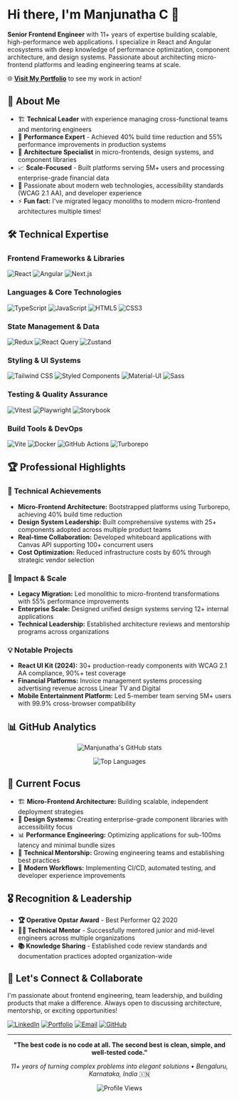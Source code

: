 # Hi there, I'm Manjunatha C 👋

**Senior Frontend Engineer** with 11+ years of expertise building scalable, high-performance web applications. I specialize in React and Angular ecosystems with deep knowledge of performance optimization, component architecture, and design systems. Passionate about architecting micro-frontend platforms and leading engineering teams at scale.

🌐 **[Visit My Portfolio](https://manjunatha-portfolio.vercel.app/)** to see my work in action!

## 🚀 About Me

- 🏗️ **Technical Leader** with experience managing cross-functional teams and mentoring engineers
- 🎯 **Performance Expert** - Achieved 40% build time reduction and 55% performance improvements in production systems
- 🔧 **Architecture Specialist** in micro-frontends, design systems, and component libraries
- 📈 **Scale-Focused** - Built platforms serving 5M+ users and processing enterprise-grade financial data
- 🌱 Passionate about modern web technologies, accessibility standards (WCAG 2.1 AA), and developer experience
- ⚡ **Fun fact:** I've migrated legacy monoliths to modern micro-frontend architectures multiple times!

## 🛠️ Technical Expertise

### Frontend Frameworks & Libraries
![React](https://img.shields.io/badge/-React-61DAFB?style=flat-square&logo=react&logoColor=black)
![Angular](https://img.shields.io/badge/-Angular-DD0031?style=flat-square&logo=angular&logoColor=white)
![Next.js](https://img.shields.io/badge/-Next.js-000000?style=flat-square&logo=next.js&logoColor=white)

### Languages & Core Technologies
![TypeScript](https://img.shields.io/badge/-TypeScript-3178C6?style=flat-square&logo=typescript&logoColor=white)
![JavaScript](https://img.shields.io/badge/-JavaScript-F7DF1E?style=flat-square&logo=javascript&logoColor=black)
![HTML5](https://img.shields.io/badge/-HTML5-E34F26?style=flat-square&logo=html5&logoColor=white)
![CSS3](https://img.shields.io/badge/-CSS3-1572B6?style=flat-square&logo=css3&logoColor=white)

### State Management & Data
![Redux](https://img.shields.io/badge/-Redux-764ABC?style=flat-square&logo=redux&logoColor=white)
![React Query](https://img.shields.io/badge/-React%20Query-FF4154?style=flat-square&logo=react-query&logoColor=white)
![Zustand](https://img.shields.io/badge/-Zustand-2D2D2D?style=flat-square&logo=react&logoColor=white)

### Styling & UI Systems
![Tailwind CSS](https://img.shields.io/badge/-Tailwind%20CSS-06B6D4?style=flat-square&logo=tailwind-css&logoColor=white)
![Styled Components](https://img.shields.io/badge/-Styled%20Components-DB7093?style=flat-square&logo=styled-components&logoColor=white)
![Material-UI](https://img.shields.io/badge/-Material%20UI-0081CB?style=flat-square&logo=material-ui&logoColor=white)
![Sass](https://img.shields.io/badge/-Sass-CC6699?style=flat-square&logo=sass&logoColor=white)

### Testing & Quality Assurance
![Vitest](https://img.shields.io/badge/-Vitest-6E9F18?style=flat-square&logo=vitest&logoColor=white)
![Playwright](https://img.shields.io/badge/-Playwright-2EAD33?style=flat-square&logo=playwright&logoColor=white)
![Storybook](https://img.shields.io/badge/-Storybook-FF4785?style=flat-square&logo=storybook&logoColor=white)

### Build Tools & DevOps
![Vite](https://img.shields.io/badge/-Vite-646CFF?style=flat-square&logo=vite&logoColor=white)
![Docker](https://img.shields.io/badge/-Docker-2496ED?style=flat-square&logo=docker&logoColor=white)
![GitHub Actions](https://img.shields.io/badge/-GitHub%20Actions-2088FF?style=flat-square&logo=github-actions&logoColor=white)
![Turborepo](https://img.shields.io/badge/-Turborepo-000000?style=flat-square&logo=turborepo&logoColor=white)

## 🏆 Professional Highlights

### 🎯 **Technical Achievements**
- **Micro-Frontend Architecture:** Bootstrapped platforms using Turborepo, achieving 40% build time reduction
- **Design System Leadership:** Built comprehensive systems with 25+ components adopted across multiple product teams
- **Real-time Collaboration:** Developed whiteboard applications with Canvas API supporting 100+ concurrent users
- **Cost Optimization:** Reduced infrastructure costs by 60% through strategic vendor selection

### 🚀 **Impact & Scale**
- **Legacy Migration:** Led monolithic to micro-frontend transformations with 55% performance improvements
- **Enterprise Scale:** Designed unified design systems serving 12+ internal applications
- **Technical Leadership:** Established architecture reviews and mentorship programs across organizations

### 💡 **Notable Projects**
- **React UI Kit (2024):** 30+ production-ready components with WCAG 2.1 AA compliance, 90%+ test coverage
- **Financial Platforms:** Invoice management systems processing advertising revenue across Linear TV and Digital
- **Mobile Entertainment Platform:** Led 5-member team serving 5M+ users with 99.9% cross-browser compatibility

## 📊 GitHub Analytics

<div align="center">
  
![Manjunatha's GitHub stats](https://github-readme-stats.vercel.app/api?username=manjunathagee&show_icons=true&theme=radical&count_private=true)

![Top Languages](https://github-readme-stats.vercel.app/api/top-langs/?username=manjunathagee&layout=compact&theme=radical)

</div>

## 🎯 Current Focus

- 🏗️ **Micro-Frontend Architecture:** Building scalable, independent deployment strategies
- 🎨 **Design Systems:** Creating enterprise-grade component libraries with accessibility focus
- 📊 **Performance Engineering:** Optimizing applications for sub-100ms latency and minimal bundle sizes
- 👥 **Technical Mentorship:** Growing engineering teams and establishing best practices
- 🔄 **Modern Workflows:** Implementing CI/CD, automated testing, and developer experience improvements

## 🎖️ Recognition & Leadership

- **🏆 Operative Opstar Award** - Best Performer Q2 2020
- **👨‍🏫 Technical Mentor** - Successfully mentored junior and mid-level engineers across multiple organizations
- **📚 Knowledge Sharing** - Established code review standards and documentation practices adopted organization-wide

## 🤝 Let's Connect & Collaborate

I'm passionate about frontend engineering, team leadership, and building products that make a difference. Always open to discussing architecture, mentorship, or exciting opportunities!

[![LinkedIn](https://img.shields.io/badge/-LinkedIn-0077B5?style=flat-square&logo=linkedin&logoColor=white)](https://linkedin.com/in/manjunatha-citragar)
[![Portfolio](https://img.shields.io/badge/-Portfolio-FF5722?style=flat-square&logo=google-chrome&logoColor=white)](https://manjunatha-portfolio.vercel.app/)
[![Email](https://img.shields.io/badge/-Email-D14836?style=flat-square&logo=gmail&logoColor=white)](mailto:manjunathagee@gmail.com)
[![GitHub](https://img.shields.io/badge/-GitHub-181717?style=flat-square&logo=github&logoColor=white)](https://github.com/manjunathagee)

---

<div align="center">
  
**"The best code is no code at all. The second best is clean, simple, and well-tested code."**

*11+ years of turning complex problems into elegant solutions • Bengaluru, Karnataka, India* 🇮🇳

![Profile Views](https://komarev.com/ghpvc/?username=manjunathagee&color=blueviolet&style=flat-square)

</div>
